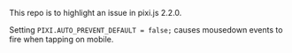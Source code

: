 This repo is to highlight an issue in pixi.js 2.2.0.

Setting `PIXI.AUTO_PREVENT_DEFAULT = false;` causes mousedown events to fire when tapping on mobile.
